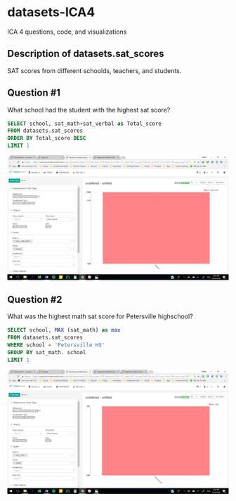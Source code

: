 # datasets-ICA4
ICA 4 questions, code, and visualizations

## Description of datasets.sat_scores
SAT scores from different schoolds, teachers, and students.

## Question #1
What school had the student with the highest sat score?

```sql
SELECT school, sat_math+sat_verbal as Total_score
FROM datasets.sat_scores
ORDER BY Total_score DESC 
LIMIT 1
```

![datasets-ICA4](Visualizations/q1.png)

## Question #2
What was the highest math sat score for Petersville highschool?

```sql
SELECT school, MAX (sat_math) as max
FROM datasets.sat_scores
WHERE school = 'Petersville HS'
GROUP BY sat_math. school
LIMIT 1
```

![datasets-ICA4](Visualizations/q2.png)



